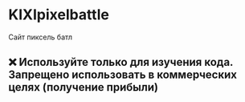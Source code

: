 # KIXIpixelbattle
Сайт пиксель батл

## ❌ __Используйте только для изучения кода. Запрещено использовать в коммерческих целях (получение прибыли)__
